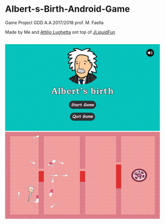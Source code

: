 # Albert-s-Birth-Android-Game
Game Project GDD A.A.2017/2018 prof. M. Faella

Made by Me and [Attilio Lughetta](https://github.com/zmaozmao) ont top of [JLiquidFun](https://github.com/mfaella/JLiquidFun)

<p align="center">
  </br>
  <img src="https://github.com/newfla/Albert-s-Birth-Android-Game/blob/master/screen/Screenshot_20190329-104726.jpg"/>
  </br>
  <img src="https://github.com/newfla/Albert-s-Birth-Android-Game/blob/master/screen/Screenshot_20190329-104742.jpg"/>
</p>

